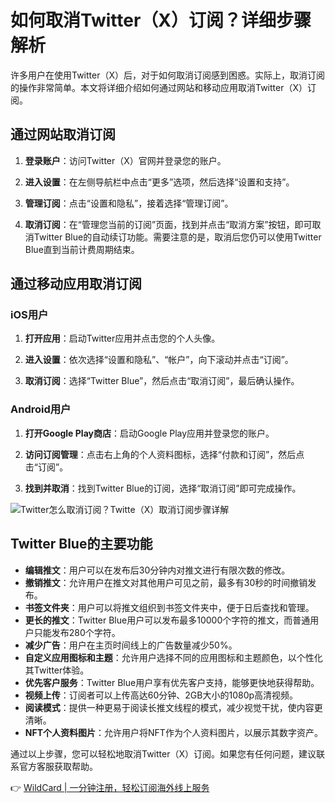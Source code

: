 # 如何取消Twitter（X）订阅？详细步骤解析

<p>许多用户在使用Twitter（X）后，对于如何取消订阅感到困惑。实际上，取消订阅的操作非常简单。本文将详细介绍如何通过网站和移动应用取消Twitter（X）订阅。</p>

## 通过网站取消订阅

1. **登录账户**：访问Twitter（X）官网并登录您的账户。

2. **进入设置**：在左侧导航栏中点击“更多”选项，然后选择“设置和支持”。

3. **管理订阅**：点击“设置和隐私”，接着选择“管理订阅”。

4. **取消订阅**：在“管理您当前的订阅”页面，找到并点击“取消方案”按钮，即可取消Twitter Blue的自动续订功能。需要注意的是，取消后您仍可以使用Twitter Blue直到当前计费周期结束。

## 通过移动应用取消订阅

### iOS用户

1. **打开应用**：启动Twitter应用并点击您的个人头像。

2. **进入设置**：依次选择“设置和隐私”、“帐户”，向下滚动并点击“订阅”。

3. **取消订阅**：选择“Twitter Blue”，然后点击“取消订阅”，最后确认操作。

### Android用户

1. **打开Google Play商店**：启动Google Play应用并登录您的账户。

2. **访问订阅管理**：点击右上角的个人资料图标，选择“付款和订阅”，然后点击“订阅”。

3. **找到并取消**：找到Twitter Blue的订阅，选择“取消订阅”即可完成操作。

![Twitter怎么取消订阅？Twitte（X）取消订阅步骤详解](https://bbtdd.com/img/7297993967.webp)

## Twitter Blue的主要功能

- **编辑推文**：用户可以在发布后30分钟内对推文进行有限次数的修改。
- **撤销推文**：允许用户在推文对其他用户可见之前，最多有30秒的时间撤销发布。
- **书签文件夹**：用户可以将推文组织到书签文件夹中，便于日后查找和管理。
- **更长的推文**：Twitter Blue用户可以发布最多10000个字符的推文，而普通用户只能发布280个字符。
- **减少广告**：用户在主页时间线上的广告数量减少50%。
- **自定义应用图标和主题**：允许用户选择不同的应用图标和主题颜色，以个性化其Twitter体验。
- **优先客户服务**：Twitter Blue用户享有优先客户支持，能够更快地获得帮助。
- **视频上传**：订阅者可以上传高达60分钟、2GB大小的1080p高清视频。
- **阅读模式**：提供一种更易于阅读长推文线程的模式，减少视觉干扰，使内容更清晰。
- **NFT个人资料图片**：允许用户将NFT作为个人资料图片，以展示其数字资产。

通过以上步骤，您可以轻松地取消Twitter（X）订阅。如果您有任何问题，建议联系官方客服获取帮助。

👉 [WildCard | 一分钟注册，轻松订阅海外线上服务](https://bbtdd.com/WildCard)
